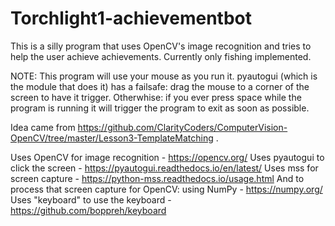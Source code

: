 # Torchlight1-achievementbot
 This is a silly program that uses OpenCV's image recognition and tries to help the user achieve achievements. Currently only fishing implemented.

NOTE: This program will use your mouse as you run it. pyautogui (which is the module that does it) has a failsafe: drag the mouse to a corner of the screen to have it trigger. Otherwhise: if you ever press space while the program is running it will trigger the program to exit as soon as possible.

Idea came from https://github.com/ClarityCoders/ComputerVision-OpenCV/tree/master/Lesson3-TemplateMatching . 

Uses OpenCV for image recognition - https://opencv.org/
Uses pyautogui to click the screen - https://pyautogui.readthedocs.io/en/latest/
Uses mss for screen capture - https://python-mss.readthedocs.io/usage.html
And to process that screen capture for OpenCV: using NumPy - https://numpy.org/
Uses "keyboard" to use the keyboard - https://github.com/boppreh/keyboard
